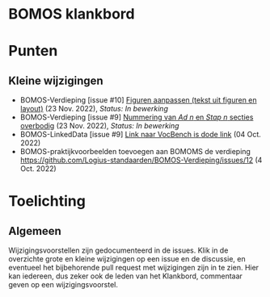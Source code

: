 # BOMOS klankbord
# Punten

## Kleine wijzigingen
* BOMOS-Verdieping [issue #10] [Figuren aanpassen (tekst uit figuren en layout)](https://github.com/Logius-standaarden/BOMOS-Verdieping/issues/10) (23 Nov. 2022), _Status: In bewerking_
* BOMOS-Verdieping [issue #9] [Nummering van _Ad n_ en _Stap n_ secties overbodig](https://github.com/Logius-standaarden/BOMOS-Verdieping/issues/9) (23 Nov. 2022), _Status: In bewerking_
* BOMOS-LinkedData [issue #9] [Link naar VocBench is dode link](https://github.com/Logius-standaarden/BOMOS-LinkedData/issues/9) (04 Oct. 2022)
* BOMOS-praktijkvoorbeelden toevoegen aan BOMOMS de verdieping https://github.com/Logius-standaarden/BOMOS-Verdieping/issues/12 (4 Oct. 2022) 

# Toelichting


## Algemeen

Wijzigingsvoorstellen zijn gedocumenteerd in de issues. Klik in de overzichte grote en kleine 
wijzigingen op een issue en de discussie, en eventueel het bijbehorende pull request met 
wijzigingen zijn in te zien. Hier kan iedereen, dus zeker ook de leden van het Klankbord, 
commentaar geven op een wijzigingsvoorstel.
